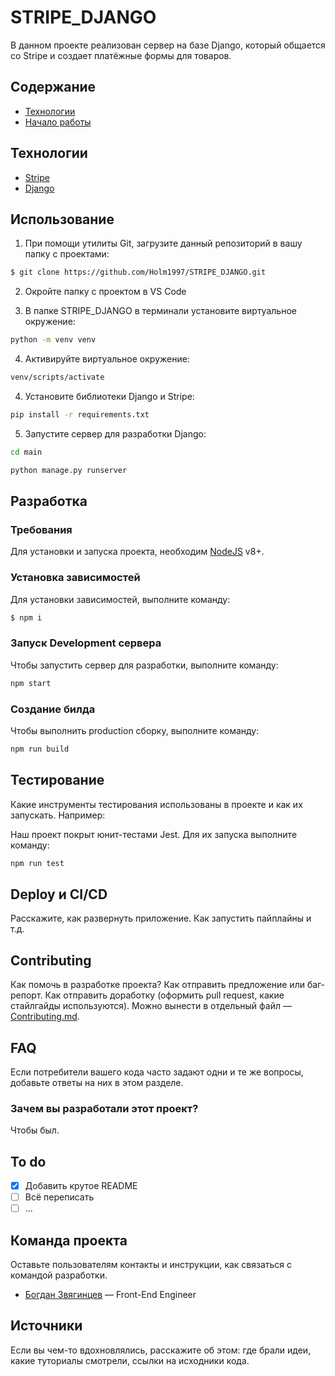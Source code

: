 # STRIPE_DJANGO
В данном проекте реализован сервер на базе Django, который общается со Stripe и создает платёжные формы для товаров.

## Содержание
- [Технологии](#технологии)
- [Начало работы](#начало-работы)

## Технологии
- [Stripe](https://stripe.com/)
- [Django](https://www.djangoproject.com/)

## Использование
1. При помощи утилиты Git, загрузите данный репозиторий в вашу папку с проектами:
```sh
$ git clone https://github.com/Holm1997/STRIPE_DJANGO.git
```

2. Окройте папку с проектом в VS Code


3. В папке STRIPE_DJANGO в терминали установите виртуальное окружение: 
```sh
python -m venv venv
```

4. Активируйте виртуальное окружение:
```sh
venv/scripts/activate
```

4. Установите библиотеки Django и Stripe:
```sh
pip install -r requirements.txt
```

5. Запустите сервер для разработки Django:
```sh
cd main

python manage.py runserver
```


## Разработка

### Требования
Для установки и запуска проекта, необходим [NodeJS](https://nodejs.org/) v8+.

### Установка зависимостей
Для установки зависимостей, выполните команду:
```sh
$ npm i
```

### Запуск Development сервера
Чтобы запустить сервер для разработки, выполните команду:
```sh
npm start
```

### Создание билда
Чтобы выполнить production сборку, выполните команду: 
```sh
npm run build
```

## Тестирование
Какие инструменты тестирования использованы в проекте и как их запускать. Например:

Наш проект покрыт юнит-тестами Jest. Для их запуска выполните команду:
```sh
npm run test
```

## Deploy и CI/CD
Расскажите, как развернуть приложение. Как запустить пайплайны и т.д.

## Contributing
Как помочь в разработке проекта? Как отправить предложение или баг-репорт. Как отправить доработку (оформить pull request, какие стайлгайды используются). Можно вынести в отдельный файл — [Contributing.md](./CONTRIBUTING.md).

## FAQ 
Если потребители вашего кода часто задают одни и те же вопросы, добавьте ответы на них в этом разделе.

### Зачем вы разработали этот проект?
Чтобы был.

## To do
- [x] Добавить крутое README
- [ ] Всё переписать
- [ ] ...

## Команда проекта
Оставьте пользователям контакты и инструкции, как связаться с командой разработки.

- [Богдан Звягинцев](tg://resolve?domain=bzvyagintsev) — Front-End Engineer

## Источники
Если вы чем-то вдохновлялись, расскажите об этом: где брали идеи, какие туториалы смотрели, ссылки на исходники кода. 
